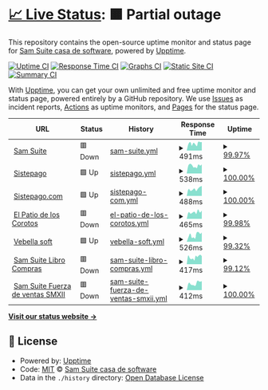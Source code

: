 # [📈 Live Status](https://demo.upptime.js.org): <!--live status--> **🟧 Partial outage**

This repository contains the open-source uptime monitor and status page for [Sam Suite casa de software](https://www.samsuite.com.ve), powered by [Upptime](https://github.com/upptime/upptime).

[![Uptime CI](https://github.com/samcsval/upptime/workflows/Uptime%20CI/badge.svg)](https://github.com/samcsval/upptime/actions?query=workflow%3A%22Uptime+CI%22)
[![Response Time CI](https://github.com/samcsval/upptime/workflows/Response%20Time%20CI/badge.svg)](https://github.com/samcsval/upptime/actions?query=workflow%3A%22Response+Time+CI%22)
[![Graphs CI](https://github.com/samcsval/upptime/workflows/Graphs%20CI/badge.svg)](https://github.com/samcsval/upptime/actions?query=workflow%3A%22Graphs+CI%22)
[![Static Site CI](https://github.com/samcsval/upptime/workflows/Static%20Site%20CI/badge.svg)](https://github.com/samcsval/upptime/actions?query=workflow%3A%22Static+Site+CI%22)
[![Summary CI](https://github.com/samcsval/upptime/workflows/Summary%20CI/badge.svg)](https://github.com/samcsval/upptime/actions?query=workflow%3A%22Summary+CI%22)

With [Upptime](https://upptime.js.org), you can get your own unlimited and free uptime monitor and status page, powered entirely by a GitHub repository. We use [Issues](https://github.com/samcsval/upptime/issues) as incident reports, [Actions](https://github.com/samcsval/upptime/actions) as uptime monitors, and [Pages](https://demo.upptime.js.org) for the status page.

<!--start: status pages-->
<!-- This summary is generated by Upptime (https://github.com/upptime/upptime) -->
<!-- Do not edit this manually, your changes will be overwritten -->
<!-- prettier-ignore -->
| URL | Status | History | Response Time | Uptime |
| --- | ------ | ------- | ------------- | ------ |
| <img alt="" src="https://favicons.githubusercontent.com/samsuitecs.com" height="13"> [Sam Suite](https://samsuitecs.com) | 🟥 Down | [sam-suite.yml](https://github.com/samcsval/upptime/commits/HEAD/history/sam-suite.yml) | <details><summary><img alt="Response time graph" src="./graphs/sam-suite/response-time-week.png" height="20"> 491ms</summary><br><a href="https://samcsval.github.io/upptime/history/sam-suite"><img alt="Response time 491" src="https://img.shields.io/endpoint?url=https%3A%2F%2Fraw.githubusercontent.com%2Fsamcsval%2Fupptime%2FHEAD%2Fapi%2Fsam-suite%2Fresponse-time.json"></a><br><a href="https://samcsval.github.io/upptime/history/sam-suite"><img alt="24-hour response time 584" src="https://img.shields.io/endpoint?url=https%3A%2F%2Fraw.githubusercontent.com%2Fsamcsval%2Fupptime%2FHEAD%2Fapi%2Fsam-suite%2Fresponse-time-day.json"></a><br><a href="https://samcsval.github.io/upptime/history/sam-suite"><img alt="7-day response time 491" src="https://img.shields.io/endpoint?url=https%3A%2F%2Fraw.githubusercontent.com%2Fsamcsval%2Fupptime%2FHEAD%2Fapi%2Fsam-suite%2Fresponse-time-week.json"></a><br><a href="https://samcsval.github.io/upptime/history/sam-suite"><img alt="30-day response time 491" src="https://img.shields.io/endpoint?url=https%3A%2F%2Fraw.githubusercontent.com%2Fsamcsval%2Fupptime%2FHEAD%2Fapi%2Fsam-suite%2Fresponse-time-month.json"></a><br><a href="https://samcsval.github.io/upptime/history/sam-suite"><img alt="1-year response time 491" src="https://img.shields.io/endpoint?url=https%3A%2F%2Fraw.githubusercontent.com%2Fsamcsval%2Fupptime%2FHEAD%2Fapi%2Fsam-suite%2Fresponse-time-year.json"></a></details> | <details><summary><a href="https://samcsval.github.io/upptime/history/sam-suite">99.97%</a></summary><a href="https://samcsval.github.io/upptime/history/sam-suite"><img alt="All-time uptime 99.97%" src="https://img.shields.io/endpoint?url=https%3A%2F%2Fraw.githubusercontent.com%2Fsamcsval%2Fupptime%2FHEAD%2Fapi%2Fsam-suite%2Fuptime.json"></a><br><a href="https://samcsval.github.io/upptime/history/sam-suite"><img alt="24-hour uptime 99.89%" src="https://img.shields.io/endpoint?url=https%3A%2F%2Fraw.githubusercontent.com%2Fsamcsval%2Fupptime%2FHEAD%2Fapi%2Fsam-suite%2Fuptime-day.json"></a><br><a href="https://samcsval.github.io/upptime/history/sam-suite"><img alt="7-day uptime 99.97%" src="https://img.shields.io/endpoint?url=https%3A%2F%2Fraw.githubusercontent.com%2Fsamcsval%2Fupptime%2FHEAD%2Fapi%2Fsam-suite%2Fuptime-week.json"></a><br><a href="https://samcsval.github.io/upptime/history/sam-suite"><img alt="30-day uptime 99.97%" src="https://img.shields.io/endpoint?url=https%3A%2F%2Fraw.githubusercontent.com%2Fsamcsval%2Fupptime%2FHEAD%2Fapi%2Fsam-suite%2Fuptime-month.json"></a><br><a href="https://samcsval.github.io/upptime/history/sam-suite"><img alt="1-year uptime 99.97%" src="https://img.shields.io/endpoint?url=https%3A%2F%2Fraw.githubusercontent.com%2Fsamcsval%2Fupptime%2FHEAD%2Fapi%2Fsam-suite%2Fuptime-year.json"></a></details>
| <img alt="" src="https://favicons.githubusercontent.com/sistepago.xyz" height="13"> [Sistepago](https://sistepago.xyz) | 🟩 Up | [sistepago.yml](https://github.com/samcsval/upptime/commits/HEAD/history/sistepago.yml) | <details><summary><img alt="Response time graph" src="./graphs/sistepago/response-time-week.png" height="20"> 538ms</summary><br><a href="https://samcsval.github.io/upptime/history/sistepago"><img alt="Response time 538" src="https://img.shields.io/endpoint?url=https%3A%2F%2Fraw.githubusercontent.com%2Fsamcsval%2Fupptime%2FHEAD%2Fapi%2Fsistepago%2Fresponse-time.json"></a><br><a href="https://samcsval.github.io/upptime/history/sistepago"><img alt="24-hour response time 622" src="https://img.shields.io/endpoint?url=https%3A%2F%2Fraw.githubusercontent.com%2Fsamcsval%2Fupptime%2FHEAD%2Fapi%2Fsistepago%2Fresponse-time-day.json"></a><br><a href="https://samcsval.github.io/upptime/history/sistepago"><img alt="7-day response time 538" src="https://img.shields.io/endpoint?url=https%3A%2F%2Fraw.githubusercontent.com%2Fsamcsval%2Fupptime%2FHEAD%2Fapi%2Fsistepago%2Fresponse-time-week.json"></a><br><a href="https://samcsval.github.io/upptime/history/sistepago"><img alt="30-day response time 538" src="https://img.shields.io/endpoint?url=https%3A%2F%2Fraw.githubusercontent.com%2Fsamcsval%2Fupptime%2FHEAD%2Fapi%2Fsistepago%2Fresponse-time-month.json"></a><br><a href="https://samcsval.github.io/upptime/history/sistepago"><img alt="1-year response time 538" src="https://img.shields.io/endpoint?url=https%3A%2F%2Fraw.githubusercontent.com%2Fsamcsval%2Fupptime%2FHEAD%2Fapi%2Fsistepago%2Fresponse-time-year.json"></a></details> | <details><summary><a href="https://samcsval.github.io/upptime/history/sistepago">100.00%</a></summary><a href="https://samcsval.github.io/upptime/history/sistepago"><img alt="All-time uptime 100.00%" src="https://img.shields.io/endpoint?url=https%3A%2F%2Fraw.githubusercontent.com%2Fsamcsval%2Fupptime%2FHEAD%2Fapi%2Fsistepago%2Fuptime.json"></a><br><a href="https://samcsval.github.io/upptime/history/sistepago"><img alt="24-hour uptime 100.00%" src="https://img.shields.io/endpoint?url=https%3A%2F%2Fraw.githubusercontent.com%2Fsamcsval%2Fupptime%2FHEAD%2Fapi%2Fsistepago%2Fuptime-day.json"></a><br><a href="https://samcsval.github.io/upptime/history/sistepago"><img alt="7-day uptime 100.00%" src="https://img.shields.io/endpoint?url=https%3A%2F%2Fraw.githubusercontent.com%2Fsamcsval%2Fupptime%2FHEAD%2Fapi%2Fsistepago%2Fuptime-week.json"></a><br><a href="https://samcsval.github.io/upptime/history/sistepago"><img alt="30-day uptime 100.00%" src="https://img.shields.io/endpoint?url=https%3A%2F%2Fraw.githubusercontent.com%2Fsamcsval%2Fupptime%2FHEAD%2Fapi%2Fsistepago%2Fuptime-month.json"></a><br><a href="https://samcsval.github.io/upptime/history/sistepago"><img alt="1-year uptime 100.00%" src="https://img.shields.io/endpoint?url=https%3A%2F%2Fraw.githubusercontent.com%2Fsamcsval%2Fupptime%2FHEAD%2Fapi%2Fsistepago%2Fuptime-year.json"></a></details>
| <img alt="" src="https://favicons.githubusercontent.com/sistepago.com" height="13"> [Sistepago.com](https://sistepago.com) | 🟩 Up | [sistepago-com.yml](https://github.com/samcsval/upptime/commits/HEAD/history/sistepago-com.yml) | <details><summary><img alt="Response time graph" src="./graphs/sistepago-com/response-time-week.png" height="20"> 488ms</summary><br><a href="https://samcsval.github.io/upptime/history/sistepago-com"><img alt="Response time 488" src="https://img.shields.io/endpoint?url=https%3A%2F%2Fraw.githubusercontent.com%2Fsamcsval%2Fupptime%2FHEAD%2Fapi%2Fsistepago-com%2Fresponse-time.json"></a><br><a href="https://samcsval.github.io/upptime/history/sistepago-com"><img alt="24-hour response time 691" src="https://img.shields.io/endpoint?url=https%3A%2F%2Fraw.githubusercontent.com%2Fsamcsval%2Fupptime%2FHEAD%2Fapi%2Fsistepago-com%2Fresponse-time-day.json"></a><br><a href="https://samcsval.github.io/upptime/history/sistepago-com"><img alt="7-day response time 488" src="https://img.shields.io/endpoint?url=https%3A%2F%2Fraw.githubusercontent.com%2Fsamcsval%2Fupptime%2FHEAD%2Fapi%2Fsistepago-com%2Fresponse-time-week.json"></a><br><a href="https://samcsval.github.io/upptime/history/sistepago-com"><img alt="30-day response time 488" src="https://img.shields.io/endpoint?url=https%3A%2F%2Fraw.githubusercontent.com%2Fsamcsval%2Fupptime%2FHEAD%2Fapi%2Fsistepago-com%2Fresponse-time-month.json"></a><br><a href="https://samcsval.github.io/upptime/history/sistepago-com"><img alt="1-year response time 488" src="https://img.shields.io/endpoint?url=https%3A%2F%2Fraw.githubusercontent.com%2Fsamcsval%2Fupptime%2FHEAD%2Fapi%2Fsistepago-com%2Fresponse-time-year.json"></a></details> | <details><summary><a href="https://samcsval.github.io/upptime/history/sistepago-com">100.00%</a></summary><a href="https://samcsval.github.io/upptime/history/sistepago-com"><img alt="All-time uptime 100.00%" src="https://img.shields.io/endpoint?url=https%3A%2F%2Fraw.githubusercontent.com%2Fsamcsval%2Fupptime%2FHEAD%2Fapi%2Fsistepago-com%2Fuptime.json"></a><br><a href="https://samcsval.github.io/upptime/history/sistepago-com"><img alt="24-hour uptime 100.00%" src="https://img.shields.io/endpoint?url=https%3A%2F%2Fraw.githubusercontent.com%2Fsamcsval%2Fupptime%2FHEAD%2Fapi%2Fsistepago-com%2Fuptime-day.json"></a><br><a href="https://samcsval.github.io/upptime/history/sistepago-com"><img alt="7-day uptime 100.00%" src="https://img.shields.io/endpoint?url=https%3A%2F%2Fraw.githubusercontent.com%2Fsamcsval%2Fupptime%2FHEAD%2Fapi%2Fsistepago-com%2Fuptime-week.json"></a><br><a href="https://samcsval.github.io/upptime/history/sistepago-com"><img alt="30-day uptime 100.00%" src="https://img.shields.io/endpoint?url=https%3A%2F%2Fraw.githubusercontent.com%2Fsamcsval%2Fupptime%2FHEAD%2Fapi%2Fsistepago-com%2Fuptime-month.json"></a><br><a href="https://samcsval.github.io/upptime/history/sistepago-com"><img alt="1-year uptime 100.00%" src="https://img.shields.io/endpoint?url=https%3A%2F%2Fraw.githubusercontent.com%2Fsamcsval%2Fupptime%2FHEAD%2Fapi%2Fsistepago-com%2Fuptime-year.json"></a></details>
| <img alt="" src="https://favicons.githubusercontent.com/elpatiodeloscorotos.com" height="13"> [El Patio de los Corotos](https://elpatiodeloscorotos.com) | 🟥 Down | [el-patio-de-los-corotos.yml](https://github.com/samcsval/upptime/commits/HEAD/history/el-patio-de-los-corotos.yml) | <details><summary><img alt="Response time graph" src="./graphs/el-patio-de-los-corotos/response-time-week.png" height="20"> 465ms</summary><br><a href="https://samcsval.github.io/upptime/history/el-patio-de-los-corotos"><img alt="Response time 465" src="https://img.shields.io/endpoint?url=https%3A%2F%2Fraw.githubusercontent.com%2Fsamcsval%2Fupptime%2FHEAD%2Fapi%2Fel-patio-de-los-corotos%2Fresponse-time.json"></a><br><a href="https://samcsval.github.io/upptime/history/el-patio-de-los-corotos"><img alt="24-hour response time 563" src="https://img.shields.io/endpoint?url=https%3A%2F%2Fraw.githubusercontent.com%2Fsamcsval%2Fupptime%2FHEAD%2Fapi%2Fel-patio-de-los-corotos%2Fresponse-time-day.json"></a><br><a href="https://samcsval.github.io/upptime/history/el-patio-de-los-corotos"><img alt="7-day response time 465" src="https://img.shields.io/endpoint?url=https%3A%2F%2Fraw.githubusercontent.com%2Fsamcsval%2Fupptime%2FHEAD%2Fapi%2Fel-patio-de-los-corotos%2Fresponse-time-week.json"></a><br><a href="https://samcsval.github.io/upptime/history/el-patio-de-los-corotos"><img alt="30-day response time 465" src="https://img.shields.io/endpoint?url=https%3A%2F%2Fraw.githubusercontent.com%2Fsamcsval%2Fupptime%2FHEAD%2Fapi%2Fel-patio-de-los-corotos%2Fresponse-time-month.json"></a><br><a href="https://samcsval.github.io/upptime/history/el-patio-de-los-corotos"><img alt="1-year response time 465" src="https://img.shields.io/endpoint?url=https%3A%2F%2Fraw.githubusercontent.com%2Fsamcsval%2Fupptime%2FHEAD%2Fapi%2Fel-patio-de-los-corotos%2Fresponse-time-year.json"></a></details> | <details><summary><a href="https://samcsval.github.io/upptime/history/el-patio-de-los-corotos">99.98%</a></summary><a href="https://samcsval.github.io/upptime/history/el-patio-de-los-corotos"><img alt="All-time uptime 99.98%" src="https://img.shields.io/endpoint?url=https%3A%2F%2Fraw.githubusercontent.com%2Fsamcsval%2Fupptime%2FHEAD%2Fapi%2Fel-patio-de-los-corotos%2Fuptime.json"></a><br><a href="https://samcsval.github.io/upptime/history/el-patio-de-los-corotos"><img alt="24-hour uptime 99.93%" src="https://img.shields.io/endpoint?url=https%3A%2F%2Fraw.githubusercontent.com%2Fsamcsval%2Fupptime%2FHEAD%2Fapi%2Fel-patio-de-los-corotos%2Fuptime-day.json"></a><br><a href="https://samcsval.github.io/upptime/history/el-patio-de-los-corotos"><img alt="7-day uptime 99.98%" src="https://img.shields.io/endpoint?url=https%3A%2F%2Fraw.githubusercontent.com%2Fsamcsval%2Fupptime%2FHEAD%2Fapi%2Fel-patio-de-los-corotos%2Fuptime-week.json"></a><br><a href="https://samcsval.github.io/upptime/history/el-patio-de-los-corotos"><img alt="30-day uptime 99.98%" src="https://img.shields.io/endpoint?url=https%3A%2F%2Fraw.githubusercontent.com%2Fsamcsval%2Fupptime%2FHEAD%2Fapi%2Fel-patio-de-los-corotos%2Fuptime-month.json"></a><br><a href="https://samcsval.github.io/upptime/history/el-patio-de-los-corotos"><img alt="1-year uptime 99.98%" src="https://img.shields.io/endpoint?url=https%3A%2F%2Fraw.githubusercontent.com%2Fsamcsval%2Fupptime%2FHEAD%2Fapi%2Fel-patio-de-los-corotos%2Fuptime-year.json"></a></details>
| <img alt="" src="https://favicons.githubusercontent.com/vebellasoft.net" height="13"> [Vebella soft](https://vebellasoft.net) | 🟩 Up | [vebella-soft.yml](https://github.com/samcsval/upptime/commits/HEAD/history/vebella-soft.yml) | <details><summary><img alt="Response time graph" src="./graphs/vebella-soft/response-time-week.png" height="20"> 526ms</summary><br><a href="https://samcsval.github.io/upptime/history/vebella-soft"><img alt="Response time 526" src="https://img.shields.io/endpoint?url=https%3A%2F%2Fraw.githubusercontent.com%2Fsamcsval%2Fupptime%2FHEAD%2Fapi%2Fvebella-soft%2Fresponse-time.json"></a><br><a href="https://samcsval.github.io/upptime/history/vebella-soft"><img alt="24-hour response time 725" src="https://img.shields.io/endpoint?url=https%3A%2F%2Fraw.githubusercontent.com%2Fsamcsval%2Fupptime%2FHEAD%2Fapi%2Fvebella-soft%2Fresponse-time-day.json"></a><br><a href="https://samcsval.github.io/upptime/history/vebella-soft"><img alt="7-day response time 526" src="https://img.shields.io/endpoint?url=https%3A%2F%2Fraw.githubusercontent.com%2Fsamcsval%2Fupptime%2FHEAD%2Fapi%2Fvebella-soft%2Fresponse-time-week.json"></a><br><a href="https://samcsval.github.io/upptime/history/vebella-soft"><img alt="30-day response time 526" src="https://img.shields.io/endpoint?url=https%3A%2F%2Fraw.githubusercontent.com%2Fsamcsval%2Fupptime%2FHEAD%2Fapi%2Fvebella-soft%2Fresponse-time-month.json"></a><br><a href="https://samcsval.github.io/upptime/history/vebella-soft"><img alt="1-year response time 526" src="https://img.shields.io/endpoint?url=https%3A%2F%2Fraw.githubusercontent.com%2Fsamcsval%2Fupptime%2FHEAD%2Fapi%2Fvebella-soft%2Fresponse-time-year.json"></a></details> | <details><summary><a href="https://samcsval.github.io/upptime/history/vebella-soft">99.32%</a></summary><a href="https://samcsval.github.io/upptime/history/vebella-soft"><img alt="All-time uptime 99.32%" src="https://img.shields.io/endpoint?url=https%3A%2F%2Fraw.githubusercontent.com%2Fsamcsval%2Fupptime%2FHEAD%2Fapi%2Fvebella-soft%2Fuptime.json"></a><br><a href="https://samcsval.github.io/upptime/history/vebella-soft"><img alt="24-hour uptime 100.00%" src="https://img.shields.io/endpoint?url=https%3A%2F%2Fraw.githubusercontent.com%2Fsamcsval%2Fupptime%2FHEAD%2Fapi%2Fvebella-soft%2Fuptime-day.json"></a><br><a href="https://samcsval.github.io/upptime/history/vebella-soft"><img alt="7-day uptime 99.32%" src="https://img.shields.io/endpoint?url=https%3A%2F%2Fraw.githubusercontent.com%2Fsamcsval%2Fupptime%2FHEAD%2Fapi%2Fvebella-soft%2Fuptime-week.json"></a><br><a href="https://samcsval.github.io/upptime/history/vebella-soft"><img alt="30-day uptime 99.32%" src="https://img.shields.io/endpoint?url=https%3A%2F%2Fraw.githubusercontent.com%2Fsamcsval%2Fupptime%2FHEAD%2Fapi%2Fvebella-soft%2Fuptime-month.json"></a><br><a href="https://samcsval.github.io/upptime/history/vebella-soft"><img alt="1-year uptime 99.32%" src="https://img.shields.io/endpoint?url=https%3A%2F%2Fraw.githubusercontent.com%2Fsamcsval%2Fupptime%2FHEAD%2Fapi%2Fvebella-soft%2Fuptime-year.json"></a></details>
| <img alt="" src="https://favicons.githubusercontent.com/lc.samsuitecs.com" height="13"> [Sam Suite Libro Compras](https://lc.samsuitecs.com) | 🟥 Down | [sam-suite-libro-compras.yml](https://github.com/samcsval/upptime/commits/HEAD/history/sam-suite-libro-compras.yml) | <details><summary><img alt="Response time graph" src="./graphs/sam-suite-libro-compras/response-time-week.png" height="20"> 417ms</summary><br><a href="https://samcsval.github.io/upptime/history/sam-suite-libro-compras"><img alt="Response time 417" src="https://img.shields.io/endpoint?url=https%3A%2F%2Fraw.githubusercontent.com%2Fsamcsval%2Fupptime%2FHEAD%2Fapi%2Fsam-suite-libro-compras%2Fresponse-time.json"></a><br><a href="https://samcsval.github.io/upptime/history/sam-suite-libro-compras"><img alt="24-hour response time 475" src="https://img.shields.io/endpoint?url=https%3A%2F%2Fraw.githubusercontent.com%2Fsamcsval%2Fupptime%2FHEAD%2Fapi%2Fsam-suite-libro-compras%2Fresponse-time-day.json"></a><br><a href="https://samcsval.github.io/upptime/history/sam-suite-libro-compras"><img alt="7-day response time 417" src="https://img.shields.io/endpoint?url=https%3A%2F%2Fraw.githubusercontent.com%2Fsamcsval%2Fupptime%2FHEAD%2Fapi%2Fsam-suite-libro-compras%2Fresponse-time-week.json"></a><br><a href="https://samcsval.github.io/upptime/history/sam-suite-libro-compras"><img alt="30-day response time 417" src="https://img.shields.io/endpoint?url=https%3A%2F%2Fraw.githubusercontent.com%2Fsamcsval%2Fupptime%2FHEAD%2Fapi%2Fsam-suite-libro-compras%2Fresponse-time-month.json"></a><br><a href="https://samcsval.github.io/upptime/history/sam-suite-libro-compras"><img alt="1-year response time 417" src="https://img.shields.io/endpoint?url=https%3A%2F%2Fraw.githubusercontent.com%2Fsamcsval%2Fupptime%2FHEAD%2Fapi%2Fsam-suite-libro-compras%2Fresponse-time-year.json"></a></details> | <details><summary><a href="https://samcsval.github.io/upptime/history/sam-suite-libro-compras">99.12%</a></summary><a href="https://samcsval.github.io/upptime/history/sam-suite-libro-compras"><img alt="All-time uptime 99.12%" src="https://img.shields.io/endpoint?url=https%3A%2F%2Fraw.githubusercontent.com%2Fsamcsval%2Fupptime%2FHEAD%2Fapi%2Fsam-suite-libro-compras%2Fuptime.json"></a><br><a href="https://samcsval.github.io/upptime/history/sam-suite-libro-compras"><img alt="24-hour uptime 99.96%" src="https://img.shields.io/endpoint?url=https%3A%2F%2Fraw.githubusercontent.com%2Fsamcsval%2Fupptime%2FHEAD%2Fapi%2Fsam-suite-libro-compras%2Fuptime-day.json"></a><br><a href="https://samcsval.github.io/upptime/history/sam-suite-libro-compras"><img alt="7-day uptime 99.12%" src="https://img.shields.io/endpoint?url=https%3A%2F%2Fraw.githubusercontent.com%2Fsamcsval%2Fupptime%2FHEAD%2Fapi%2Fsam-suite-libro-compras%2Fuptime-week.json"></a><br><a href="https://samcsval.github.io/upptime/history/sam-suite-libro-compras"><img alt="30-day uptime 99.12%" src="https://img.shields.io/endpoint?url=https%3A%2F%2Fraw.githubusercontent.com%2Fsamcsval%2Fupptime%2FHEAD%2Fapi%2Fsam-suite-libro-compras%2Fuptime-month.json"></a><br><a href="https://samcsval.github.io/upptime/history/sam-suite-libro-compras"><img alt="1-year uptime 99.12%" src="https://img.shields.io/endpoint?url=https%3A%2F%2Fraw.githubusercontent.com%2Fsamcsval%2Fupptime%2FHEAD%2Fapi%2Fsam-suite-libro-compras%2Fuptime-year.json"></a></details>
| <img alt="" src="https://favicons.githubusercontent.com/smxxi.samsuitecs.com" height="13"> [Sam Suite Fuerza de ventas SMXII](https://smxxi.samsuitecs.com) | 🟥 Down | [sam-suite-fuerza-de-ventas-smxii.yml](https://github.com/samcsval/upptime/commits/HEAD/history/sam-suite-fuerza-de-ventas-smxii.yml) | <details><summary><img alt="Response time graph" src="./graphs/sam-suite-fuerza-de-ventas-smxii/response-time-week.png" height="20"> 412ms</summary><br><a href="https://samcsval.github.io/upptime/history/sam-suite-fuerza-de-ventas-smxii"><img alt="Response time 412" src="https://img.shields.io/endpoint?url=https%3A%2F%2Fraw.githubusercontent.com%2Fsamcsval%2Fupptime%2FHEAD%2Fapi%2Fsam-suite-fuerza-de-ventas-smxii%2Fresponse-time.json"></a><br><a href="https://samcsval.github.io/upptime/history/sam-suite-fuerza-de-ventas-smxii"><img alt="24-hour response time 528" src="https://img.shields.io/endpoint?url=https%3A%2F%2Fraw.githubusercontent.com%2Fsamcsval%2Fupptime%2FHEAD%2Fapi%2Fsam-suite-fuerza-de-ventas-smxii%2Fresponse-time-day.json"></a><br><a href="https://samcsval.github.io/upptime/history/sam-suite-fuerza-de-ventas-smxii"><img alt="7-day response time 412" src="https://img.shields.io/endpoint?url=https%3A%2F%2Fraw.githubusercontent.com%2Fsamcsval%2Fupptime%2FHEAD%2Fapi%2Fsam-suite-fuerza-de-ventas-smxii%2Fresponse-time-week.json"></a><br><a href="https://samcsval.github.io/upptime/history/sam-suite-fuerza-de-ventas-smxii"><img alt="30-day response time 412" src="https://img.shields.io/endpoint?url=https%3A%2F%2Fraw.githubusercontent.com%2Fsamcsval%2Fupptime%2FHEAD%2Fapi%2Fsam-suite-fuerza-de-ventas-smxii%2Fresponse-time-month.json"></a><br><a href="https://samcsval.github.io/upptime/history/sam-suite-fuerza-de-ventas-smxii"><img alt="1-year response time 412" src="https://img.shields.io/endpoint?url=https%3A%2F%2Fraw.githubusercontent.com%2Fsamcsval%2Fupptime%2FHEAD%2Fapi%2Fsam-suite-fuerza-de-ventas-smxii%2Fresponse-time-year.json"></a></details> | <details><summary><a href="https://samcsval.github.io/upptime/history/sam-suite-fuerza-de-ventas-smxii">100.00%</a></summary><a href="https://samcsval.github.io/upptime/history/sam-suite-fuerza-de-ventas-smxii"><img alt="All-time uptime 100.00%" src="https://img.shields.io/endpoint?url=https%3A%2F%2Fraw.githubusercontent.com%2Fsamcsval%2Fupptime%2FHEAD%2Fapi%2Fsam-suite-fuerza-de-ventas-smxii%2Fuptime.json"></a><br><a href="https://samcsval.github.io/upptime/history/sam-suite-fuerza-de-ventas-smxii"><img alt="24-hour uptime 99.99%" src="https://img.shields.io/endpoint?url=https%3A%2F%2Fraw.githubusercontent.com%2Fsamcsval%2Fupptime%2FHEAD%2Fapi%2Fsam-suite-fuerza-de-ventas-smxii%2Fuptime-day.json"></a><br><a href="https://samcsval.github.io/upptime/history/sam-suite-fuerza-de-ventas-smxii"><img alt="7-day uptime 100.00%" src="https://img.shields.io/endpoint?url=https%3A%2F%2Fraw.githubusercontent.com%2Fsamcsval%2Fupptime%2FHEAD%2Fapi%2Fsam-suite-fuerza-de-ventas-smxii%2Fuptime-week.json"></a><br><a href="https://samcsval.github.io/upptime/history/sam-suite-fuerza-de-ventas-smxii"><img alt="30-day uptime 100.00%" src="https://img.shields.io/endpoint?url=https%3A%2F%2Fraw.githubusercontent.com%2Fsamcsval%2Fupptime%2FHEAD%2Fapi%2Fsam-suite-fuerza-de-ventas-smxii%2Fuptime-month.json"></a><br><a href="https://samcsval.github.io/upptime/history/sam-suite-fuerza-de-ventas-smxii"><img alt="1-year uptime 100.00%" src="https://img.shields.io/endpoint?url=https%3A%2F%2Fraw.githubusercontent.com%2Fsamcsval%2Fupptime%2FHEAD%2Fapi%2Fsam-suite-fuerza-de-ventas-smxii%2Fuptime-year.json"></a></details>

<!--end: status pages-->

[**Visit our status website →**](https://samcsval.github.io/upptime/)

## 📄 License

- Powered by: [Upptime](https://github.com/upptime/upptime)
- Code: [MIT](./LICENSE) © [Sam Suite casa de software](https://www.samsuite.com.ve)
- Data in the `./history` directory: [Open Database License](https://opendatacommons.org/licenses/odbl/1-0/)
